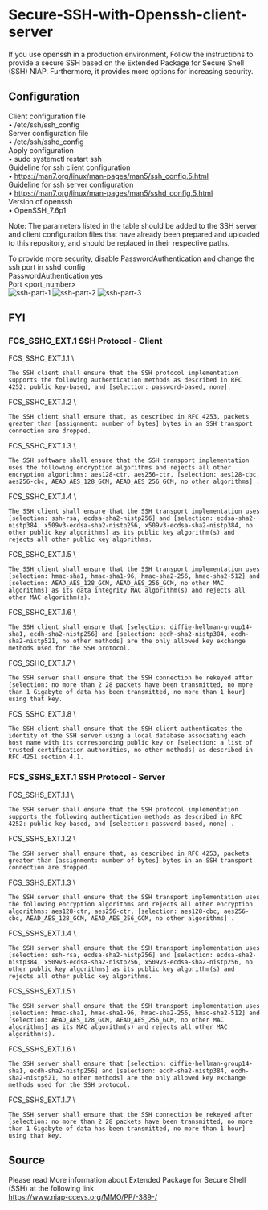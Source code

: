 # Secure-SSH-with-Openssh-client-server
If you use openssh in a production environment, Follow the instructions to provide a secure SSH based on the Extended Package for Secure Shell (SSH) NIAP. Furthermore, it provides more options for increasing security.
## Configuration
Client configuration file \
    • /etc/ssh/ssh_config \
Server configuration file \
    • /etc/ssh/sshd_config \
Apply configuration \
    • sudo systemctl restart ssh \
Guideline for ssh client configuration \
    • https://man7.org/linux/man-pages/man5/ssh_config.5.html \
Guideline for ssh server configuration \
    • https://man7.org/linux/man-pages/man5/sshd_config.5.html \
Version of openssh \
    • OpenSSH_7.6p1 
  
Note: The parameters listed in the table should be added to the SSH server and client configuration files that have already been prepared and uploaded to this repository, and should be replaced in their respective paths.

To provide more security, disable PasswordAuthentication and change the ssh port in sshd_config \
PasswordAuthentication yes \
Port <port_number> \
![ssh-part-1](https://user-images.githubusercontent.com/87664653/159468039-fddde59f-8464-4c51-b57f-6b0e2506b07e.png)
![ssh-part-2](https://user-images.githubusercontent.com/87664653/159468311-935f5e22-3fc3-442d-9488-2660c416cdde.png)
![ssh-part-3](https://user-images.githubusercontent.com/87664653/159468062-63bd4025-4636-40c5-adbc-327c944137de.png)

## FYI

### FCS_SSHC_EXT.1 SSH Protocol - Client
FCS_SSHC_EXT.1.1 \
```
The SSH client shall ensure that the SSH protocol implementation supports the following authentication methods as described in RFC 4252: public key-based, and [selection: password-based, none].
```
FCS_SSHC_EXT.1.2 \
```
The SSH client shall ensure that, as described in RFC 4253, packets greater than [assignment: number of bytes] bytes in an SSH transport connection are dropped.
```
FCS_SSHC_EXT.1.3 \
```
The SSH software shall ensure that the SSH transport implementation uses the following encryption algorithms and rejects all other encryption algorithms: aes128-ctr, aes256-ctr, [selection: aes128-cbc, aes256-cbc, AEAD_AES_128_GCM, AEAD_AES_256_GCM, no other algorithms] .
```
FCS_SSHC_EXT.1.4 \
```
The SSH client shall ensure that the SSH transport implementation uses [selection: ssh-rsa, ecdsa-sha2-nistp256] and [selection: ecdsa-sha2-nistp384, x509v3-ecdsa-sha2-nistp256, x509v3-ecdsa-sha2-nistp384, no other public key algorithms] as its public key algorithm(s) and rejects all other public key algorithms.
```
FCS_SSHC_EXT.1.5 \
```
The SSH client shall ensure that the SSH transport implementation uses [selection: hmac-sha1, hmac-sha1-96, hmac-sha2-256, hmac-sha2-512] and [selection: AEAD_AES_128_GCM, AEAD_AES_256_GCM, no other MAC algorithms] as its data integrity MAC algorithm(s) and rejects all other MAC algorithm(s).
```
FCS_SSHC_EXT.1.6 \
```
The SSH client shall ensure that [selection: diffie-hellman-group14-sha1, ecdh-sha2-nistp256] and [selection: ecdh-sha2-nistp384, ecdh-sha2-nistp521, no other methods] are the only allowed key exchange methods used for the SSH protocol.
```
FCS_SSHC_EXT.1.7 \
```
The SSH server shall ensure that the SSH connection be rekeyed after [selection: no more than 2 28 packets have been transmitted, no more than 1 Gigabyte of data has been transmitted, no more than 1 hour] using that key.
```
FCS_SSHC_EXT.1.8 \
```
The SSH client shall ensure that the SSH client authenticates the identity of the SSH server using a local database associating each host name with its corresponding public key or [selection: a list of trusted certification authorities, no other methods] as described in RFC 4251 section 4.1.
```
### FCS_SSHS_EXT.1 SSH Protocol - Server

FCS_SSHS_EXT.1.1 \
```
The SSH server shall ensure that the SSH protocol implementation supports the following authentication methods as described in RFC 4252: public key-based, and [selection: password-based, none] .
```
FCS_SSHS_EXT.1.2 \
```
The SSH server shall ensure that, as described in RFC 4253, packets greater than [assignment: number of bytes] bytes in an SSH transport connection are dropped.
```
FCS_SSHS_EXT.1.3 \
```
The SSH server shall ensure that the SSH transport implementation uses the following encryption algorithms and rejects all other encryption algorithms: aes128-ctr, aes256-ctr, [selection: aes128-cbc, aes256-cbc, AEAD_AES_128_GCM, AEAD_AES_256_GCM, no other algorithms] .
```
FCS_SSHS_EXT.1.4 \
```
The SSH server shall ensure that the SSH transport implementation uses [selection: ssh-rsa, ecdsa-sha2-nistp256] and [selection: ecdsa-sha2-nistp384, x509v3-ecdsa-sha2-nistp256, x509v3-ecdsa-sha2-nistp256, no other public key algorithms] as its public key algorithm(s) and rejects all other public key algorithms.
```
FCS_SSHS_EXT.1.5 \
```
The SSH server shall ensure that the SSH transport implementation uses [selection: hmac-sha1, hmac-sha1-96, hmac-sha2-256, hmac-sha2-512] and [selection: AEAD_AES_128_GCM, AEAD_AES_256_GCM, no other MAC algorithms] as its MAC algorithm(s) and rejects all other MAC algorithm(s).
```
FCS_SSHS_EXT.1.6 \
```
The SSH server shall ensure that [selection: diffie-hellman-group14-sha1, ecdh-sha2-nistp256] and [selection: ecdh-sha2-nistp384, ecdh-sha2-nistp521, no other methods] are the only allowed key exchange methods used for the SSH protocol.
```
FCS_SSHS_EXT.1.7 \
```
The SSH server shall ensure that the SSH connection be rekeyed after [selection: no more than 2 28 packets have been transmitted, no more than 1 Gigabyte of data has been transmitted, no more than 1 hour] using that key.
```
## Source
Please read More information about Extended Package for Secure Shell (SSH) at the following link \
https://www.niap-ccevs.org/MMO/PP/-389-/
